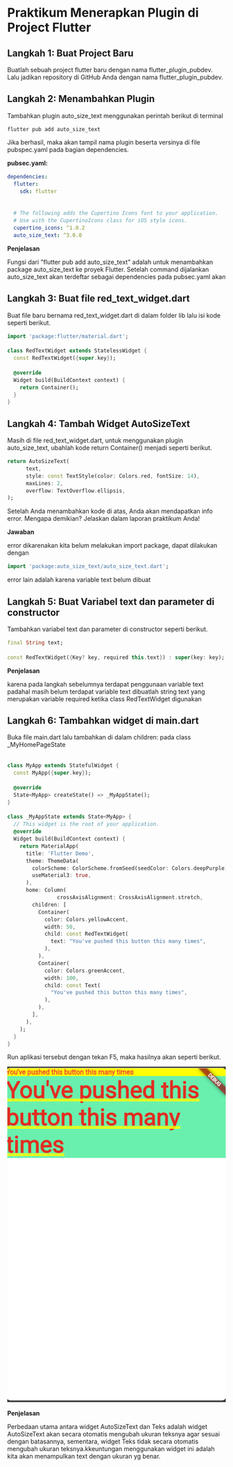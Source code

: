 # Praktikum Menerapkan Plugin di Project Flutter

## Langkah 1: Buat Project Baru

Buatlah sebuah project flutter baru dengan nama flutter_plugin_pubdev. Lalu jadikan repository di GitHub Anda dengan nama flutter_plugin_pubdev.

## Langkah 2: Menambahkan Plugin

Tambahkan plugin auto_size_text menggunakan perintah berikut di terminal

```
flutter pub add auto_size_text
```

Jika berhasil, maka akan tampil nama plugin beserta versinya di file pubspec.yaml pada bagian dependencies.

**pubsec.yaml:**
```yaml
dependencies:
  flutter:
    sdk: flutter


  # The following adds the Cupertino Icons font to your application.
  # Use with the CupertinoIcons class for iOS style icons.
  cupertino_icons: ^1.0.2
  auto_size_text: ^3.0.0
``` 

**Penjelasan**

Fungsi dari "flutter pub add auto_size_text" adalah untuk menambahkan package auto_size_text ke proyek Flutter. Setelah command dijalankan auto_size_text akan terdeftar sebagai dependencies pada pubsec.yaml akan   

## Langkah 3: Buat file red_text_widget.dart

Buat file baru bernama red_text_widget.dart di dalam folder lib lalu isi kode seperti berikut.

```dart
import 'package:flutter/material.dart';

class RedTextWidget extends StatelessWidget {
  const RedTextWidget({super.key});

  @override
  Widget build(BuildContext context) {
    return Container();
  }
}
```

## Langkah 4: Tambah Widget AutoSizeText

Masih di file red_text_widget.dart, untuk menggunakan plugin auto_size_text, ubahlah kode return Container() menjadi seperti berikut.

```dart
return AutoSizeText(
      text,
      style: const TextStyle(color: Colors.red, fontSize: 14),
      maxLines: 2,
      overflow: TextOverflow.ellipsis,
);
```


Setelah Anda menambahkan kode di atas, Anda akan mendapatkan info error. Mengapa demikian? Jelaskan dalam laporan praktikum Anda!

**Jawaban**

error dikarenakan kita belum melakukan import package, dapat dilakukan dengan
```dart
import 'package:auto_size_text/auto_size_text.dart';
```
error lain adalah karena variable text belum dibuat


## Langkah 5: Buat Variabel text dan parameter di constructor
Tambahkan variabel text dan parameter di constructor seperti berikut.
```dart
final String text;

const RedTextWidget({Key? key, required this.text}) : super(key: key);
```

**Penjelasan**

karena pada langkah sebelumnya terdapat penggunaan variable text padahal masih belum terdapat variable text dibuatlah string text yang merupakan variable required ketika class RedTextWidget digunakan

## Langkah 6: Tambahkan widget di main.dart
Buka file main.dart lalu tambahkan di dalam children: pada class _MyHomePageState
```dart

class MyApp extends StatefulWidget {
  const MyApp({super.key});

  @override
  State<MyApp> createState() => _MyAppState();
}

class _MyAppState extends State<MyApp> {
  // This widget is the root of your application.
  @override
  Widget build(BuildContext context) {
    return MaterialApp(
      title: 'Flutter Demo',
      theme: ThemeData(
        colorScheme: ColorScheme.fromSeed(seedColor: Colors.deepPurple),
        useMaterial3: true,
      ),
      home: Column(
                crossAxisAlignment: CrossAxisAlignment.stretch,
        children: [
          Container(
            color: Colors.yellowAccent,
            width: 50,
            child: const RedTextWidget(
              text: "You've pushed this button this many times",
            ),
          ),
          Container(
            color: Colors.greenAccent,
            width: 100,
            child: const Text(
              "You've pushed this button this many times",
            ),
          ),
        ],
      ),
    );
  }
}


```

Run aplikasi tersebut dengan tekan F5, maka hasilnya akan seperti berikut.

![Alt text](images/auto_size_text.png)

**Penjelasan**

Perbedaan utama antara widget AutoSizeText dan Teks adalah widget AutoSizeText akan secara otomatis mengubah ukuran teksnya agar sesuai dengan batasannya, sementara, widget Teks tidak secara otomatis mengubah ukuran teksnya.kkeuntungan menggunakan widget ini adalah kita akan menampulkan text dengan ukuran yg benar.